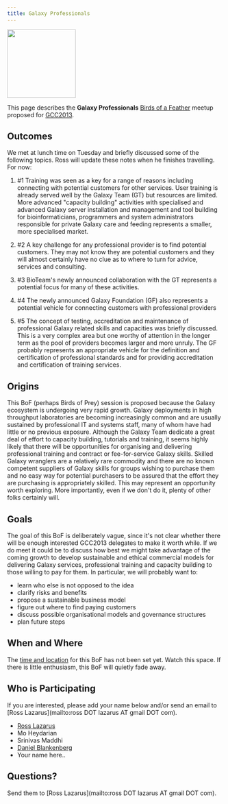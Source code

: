 ```yaml
---
title: Galaxy Professionals
---
```

<slot name="events/gcc2013/header" />



<slot name="events/gcc2013/linkbox" />
<slot name="events/gcc2013/bof/linkbox" />

<div class='left'><a href='/src/events/gcc2013/bof/index.md'><img src="/src/images/logos/GCC2013BoFLogo.png" alt="" width="160" /></a></div>

This page describes the **Galaxy Professionals** [Birds of a Feather](/src/events/gcc2013/bof/index.md) meetup proposed for [GCC2013](/src/events/gcc2013/index.md). 

## Outcomes

We met at lunch time on Tuesday and briefly discussed some of the following topics.
Ross will update these notes when he finishes travelling. For now:

1. #1 Training was seen as a key for a range of reasons including connecting with potential customers for other services. User training is already served well by the Galaxy Team (GT) but resources are limited. More advanced "capacity building" activities with specialised and advanced Galaxy server installation and management and tool building for bioinformaticians, programmers and system administrators responsible for private Galaxy care and feeding represents a smaller, more specialised market.

1. #2 A key challenge for any professional provider is to find potential customers. They may not know they are potential customers and they will almost certainly have no clue as to where to turn for advice, services and consulting.

1. #3 BioTeam's newly announced collaboration with the GT represents a potential focus for many of these activities.

1. #4 The newly announced Galaxy Foundation (GF) also represents a potential vehicle for connecting customers with professional providers

1. #5 The concept of testing, accreditation and maintenance of professional Galaxy related skills and capacities was briefly discussed. This is a very complex area but one worthy of attention in the longer term as the pool of providers becomes larger and more unruly. The GF probably represents an appropriate vehicle for the definition and certification of professional standards and for providing accreditation and certification of training services. 

## Origins

This BoF (perhaps Birds of Prey) session is proposed because the Galaxy ecosystem is undergoing very rapid growth. Galaxy deployments in high throughput laboratories are becoming increasingly common and are usually sustained by professional IT and systems staff, many of whom have had little or no previous exposure. Although the Galaxy Team dedicate a great deal of effort to capacity building, tutorials and training, it seems highly likely that there will be opportunities for organising and delivering professional training and contract or fee-for-service Galaxy skills. Skilled Galaxy wranglers are a relatively rare commodity and there are no known competent suppliers of Galaxy skills for groups wishing to purchase them and no easy way for potential purchasers to be assured that the effort they are purchasing is appropriately skilled. This may represent an opportunity worth exploring. More importantly, even if we don't do it, plenty of other folks certainly will.

## Goals

The goal of this BoF is deliberately vague, since it's not clear whether there will be enough interested GCC2013 delegates to make it worth while. If we do meet it could be to discuss how best we might take advantage of the coming growth to develop sustainable and ethical commercial models for delivering Galaxy services, professional training and capacity building to those willing to pay for them. In particular, we will probably want to:

* learn who else is not opposed to the idea
* clarify risks and benefits
* propose a sustainable business model 
* figure out where to find paying customers 
* discuss possible organisational models and governance structures
* plan future steps

## When and Where

The [time and location](/src/events/gcc2013/bof/index.md#bof-schedule) for this BoF has not been set yet.  Watch this space. If there is little enthusiasm, this BoF will quietly fade away.

## Who is Participating

If you are interested, please add your name below and/or send an email to [Ross Lazarus](mailto:ross DOT lazarus AT gmail DOT com).

* [Ross Lazarus](/src/people/fubar/index.md)
* Mo Heydarian
* Srinivas Maddhi
* [Daniel Blankenberg](/src/people/dan/index.md)
* Your name here..

## Questions?

Send them to [Ross Lazarus](mailto:ross DOT lazarus AT gmail DOT com).
